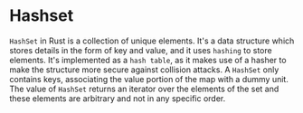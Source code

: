 # Hashset

`HashSet` in Rust is a collection of unique elements. It's a data structure which stores details in the form of key and value, and it uses `hashing` to store elements. It's implemented as a `hash table`, as it makes use of a hasher to make the structure more secure against collision attacks. A `HashSet` only contains keys, associating the value portion of the map with a dummy unit. The value of `HashSet` returns an iterator over the elements of the set and these elements are arbitrary and not in any specific order.